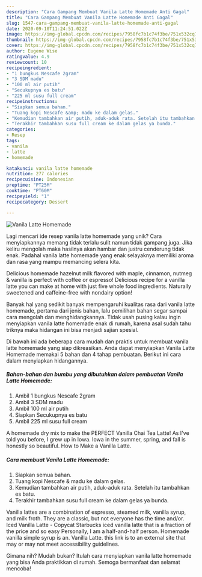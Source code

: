 ```yaml
---
description: "Cara Gampang Membuat Vanila Latte Homemade Anti Gagal"
title: "Cara Gampang Membuat Vanila Latte Homemade Anti Gagal"
slug: 1547-cara-gampang-membuat-vanila-latte-homemade-anti-gagal
date: 2020-09-10T11:24:51.022Z
image: https://img-global.cpcdn.com/recipes/7958fc7b1c74f3be/751x532cq70/vanila-latte-homemade-foto-resep-utama.jpg
thumbnail: https://img-global.cpcdn.com/recipes/7958fc7b1c74f3be/751x532cq70/vanila-latte-homemade-foto-resep-utama.jpg
cover: https://img-global.cpcdn.com/recipes/7958fc7b1c74f3be/751x532cq70/vanila-latte-homemade-foto-resep-utama.jpg
author: Eugene Wise
ratingvalue: 4.9
reviewcount: 10
recipeingredient:
- "1 bungkus Nescafe 2gram"
- "3 SDM madu"
- "100 ml air putih"
- "Secukupnya es batu"
- "225 ml susu full cream"
recipeinstructions:
- "Siapkan semua bahan."
- "Tuang kopi Nescafe &amp; madu ke dalam gelas."
- "Kemudian tambahkan air putih, aduk-aduk rata. Setelah itu tambahkan es batu."
- "Terakhir tambahkan susu full cream ke dalam gelas ya bunda."
categories:
- Resep
tags:
- vanila
- latte
- homemade

katakunci: vanila latte homemade 
nutrition: 277 calories
recipecuisine: Indonesian
preptime: "PT25M"
cooktime: "PT60M"
recipeyield: "1"
recipecategory: Dessert

---
```



![Vanila Latte Homemade](https://img-global.cpcdn.com/recipes/7958fc7b1c74f3be/751x532cq70/vanila-latte-homemade-foto-resep-utama.jpg)

Lagi mencari ide resep vanila latte homemade yang unik? Cara menyiapkannya memang tidak terlalu sulit namun tidak gampang juga. Jika keliru mengolah maka hasilnya akan hambar dan justru cenderung tidak enak. Padahal vanila latte homemade yang enak selayaknya memiliki aroma dan rasa yang mampu memancing selera kita.

Delicious homemade hazelnut milk flavored with maple, cinnamon, nutmeg &amp; vanilla is perfect with coffee or espresso! Delicious recipe for a vanilla latte you can make at home with just five whole food ingredients. Naturally sweetened and caffeine-free with nondairy option!

Banyak hal yang sedikit banyak mempengaruhi kualitas rasa dari vanila latte homemade, pertama dari jenis bahan, lalu pemilihan bahan segar sampai cara mengolah dan menghidangkannya. Tidak usah pusing kalau ingin menyiapkan vanila latte homemade enak di rumah, karena asal sudah tahu triknya maka hidangan ini bisa menjadi sajian spesial.


Di bawah ini ada beberapa cara mudah dan praktis untuk membuat vanila latte homemade yang siap dikreasikan. Anda dapat menyiapkan Vanila Latte Homemade memakai 5 bahan dan 4 tahap pembuatan. Berikut ini cara dalam menyiapkan hidangannya.

<!--inarticleads1-->

##### Bahan-bahan dan bumbu yang dibutuhkan dalam pembuatan Vanila Latte Homemade:

1. Ambil 1 bungkus Nescafe 2gram
1. Ambil 3 SDM madu
1. Ambil 100 ml air putih
1. Siapkan Secukupnya es batu
1. Ambil 225 ml susu full cream


A homemade dry mix to make the PERFECT Vanilla Chai Tea Latte! As I&#39;ve told you before, I grew up in Iowa. Iowa in the summer, spring, and fall is honestly so beautiful. How to Make a Vanilla Latte. 

<!--inarticleads2-->

##### Cara membuat Vanila Latte Homemade:

1. Siapkan semua bahan.
1. Tuang kopi Nescafe &amp; madu ke dalam gelas.
1. Kemudian tambahkan air putih, aduk-aduk rata. Setelah itu tambahkan es batu.
1. Terakhir tambahkan susu full cream ke dalam gelas ya bunda.


Vanilla lattes are a combination of espresso, steamed milk, vanilla syrup, and milk froth. They are a classic, but not everyone has the time and/or. Iced Vanilla Latte - Copycat Starbucks iced vanilla latte that is a fraction of the price and so easy Personally, I am a half-and-half person. Homemade vanilla simple syrup is an. Vanilla Latte. this link is to an external site that may or may not meet accessibility guidelines. 

Gimana nih? Mudah bukan? Itulah cara menyiapkan vanila latte homemade yang bisa Anda praktikkan di rumah. Semoga bermanfaat dan selamat mencoba!
